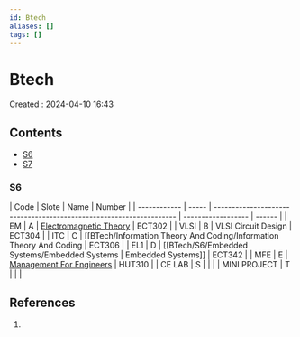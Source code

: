```yaml
---
id: Btech
aliases: []
tags: []
---
```


# Btech

Created : 2024-04-10 16:43

## Contents

- [S6](#s6)
- [S7](#s7)

### S6

| Code         | Slote | Name                                                                | Number             |
| ------------ | ----- | ------------------------------------------------------------------- | ------------------ | ------ |
| EM           | A     | [Electromagnetic Theory](Academics/S6/ElectroMagnetics_OLD/Electromagnetics.md)                       | ECT302             |
| VLSI         | B     | VLSI Circuit Design                                                 | ECT304             |
| ITC          | C     | [[BTech/Information Theory And Coding/Information Theory And Coding | ECT306             |
| EL1          | D     | [[BTech/S6/Embedded Systems/Embedded Systems                        | Embedded Systems]] | ECT342 |
| MFE          | E     | [Management For Engineers](Management%20For%20Engineers.md)         | HUT310             |
| CE LAB       | S     |                                                                     |                    |
| MINI PROJECT | T     |                                                                     |                    |

## References

1.
